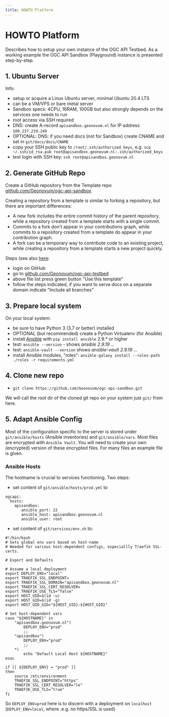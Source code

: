```yaml
---
title: HOWTO Platform
---
```


# HOWTO Platform

Describes how to setup your own instance of the OGC API Testbed.
As a working example the OGC API Sandbox (Playground) instance is presented step-by-step.

## 1. Ubuntu Server

Info:

* setup or acquire a Linux Ubuntu server, minimal Ubuntu 20.4 LTS
* can be a VM/VPS or bare metal server
* Sandbox specs: 4CPU, 16RAM, 100GB  but also strongly depends on the services one needs to run
* root access via SSH required
* DNS: create A-record `apisandbox.geonovum.nl` for IP address `109.237.219.249`
* OPTIONAL: DNS: if you need docs (not for Sandbox) create CNAME and set in `git/docs/docs/CNAME`
* copy your SSH public key to `/root/.ssh/authorized_keys`, e.g. `scp ~/.ssh/id_rsa.pub root@apisandbox.geonovum.nl:.ssh/authorized_keys`
* test login with SSH key: `ssh root@apisandbox.geonovum.nl`

## 2. Generate GitHub Repo

Create a GitHub repository from the Template repo [github.com/Geonovum/ogc-api-sandbox](https://github.com/Geonovum/ogc-api-sandbox).

Creating a repository from a template is similar to forking a repository, but there are important differences:

* A new fork includes the entire commit history of the parent repository, while a repository created from a template starts with a single commit.
* Commits to a fork don't appear in your contributions graph, while commits to a repository created from a template do appear in your contribution graph.
* A fork can be a temporary way to contribute code to an existing project, while creating a repository from a template starts a new project quickly.

Steps (see also [here](https://docs.github.com/en/github/creating-cloning-and-archiving-repositories/creating-a-repository-on-github/creating-a-repository-from-a-template):

* login on GitHub
* go to [github.com/Geonovum/ogc-api-testbed](https://github.com/Geonovum/ogc-api-testbed)
* above file list press green button "Use this template"
* follow the steps indicated, if you want to serve docs on a separate domain indicate "Include all branches"
 
## 3. Prepare local system

On your local system:

* be sure to have Python 3 (3.7 or better) installed
* OPTIONAL (but recommended) create a Python Virtualenv (for Ansible)  
* install [Ansible](https://www.ansible.com/) with `pip install ansible` 2.9.* or higher
* test: `ansible --version` - shows *ansible 2.9.19 ...*
* test: `ansible-vault --version` shows *ansible-vault 2.9.19 ...*
* install Ansible modules, "roles": `ansible-galaxy install --roles-path ./roles -r requirements.yml`

## 4. Clone new repo

* `git clone https://github.com/Geonovum/ogc-api-sandbox.git`

We will call the root dir of the cloned git repo on your system just `git/` from here.

## 5. Adapt Ansible Config

Most of the configuration specific to the server is stored under `git/ansible/hosts` (Ansible inventories)
and `git/ansible/vars`. Most files are encrypted with `Ansible Vault`. You will need to 
create your own (encrypted) version of these encrypted files. For many files an example file is given. 

### Ansible Hosts
The hostname is crucial to services functioning. Two steps:

* set content of `git/ansible/hosts/prod.yml` to

```
ogcapi:
  hosts:
    apisandbox:
       ansible_port: 22
       ansible_host: apisandbox.geonovum.nl
       ansible_user: root

```

* set content of `git/services/env.sh` to:

```
#!/bin/bash
# Sets global env vars based on host-name
# Needed for various host-dependent configs, especiallly Traefik SSL-certs.

# Export and Defaults

# Assume a local deployment
export DEPLOY_ENV="local"
export TRAEFIK_SSL_ENDPOINT=
export TRAEFIK_SSL_DOMAIN="apisandbox.geonovum.nl"
export TRAEFIK_SSL_CERT_RESOLVER=
export TRAEFIK_USE_TLS="false"
export HOST_UID=$(id -u)
export HOST_GID=$(id -g)
export HOST_UID_GID="${HOST_UID}:${HOST_GID}"

# Set host-dependent vars
case "${HOSTNAME}" in
    "apisandbox.geonovum.nl")
        DEPLOY_ENV="prod"
        ;;
    "apisandbox")
        DEPLOY_ENV="prod"
        ;;
    *)
        echo "Default Local Host ${HOSTNAME}"
esac

if [[ ${DEPLOY_ENV} = "prod" ]]
then
	source /etc/environment
    TRAEFIK_SSL_ENDPOINT="https"
    TRAEFIK_SSL_CERT_RESOLVER="le"
    TRAEFIK_USE_TLS="true"
fi

```
 
So `DEPLOY_ENV=prod` here is to discern with a deployment on `localhost` (`DEPLOY_ENV=local`, where .e.g. no https/SSL is used)



